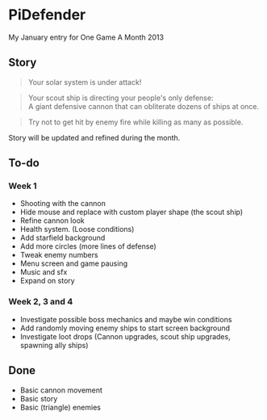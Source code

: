 PiDefender
==========

My January entry for One Game A Month 2013

## Story ##

>Your solar system is under attack!  
  
>Your scout ship is directing your people's only defense:  
>A giant defensive cannon that can obliterate dozens of ships at once.
  
>Try not to get hit by enemy fire while killing as many as possible.

Story will be updated and refined during the month.

## To-do ##

### Week 1 ###

 * Shooting with the cannon
 * Hide mouse and replace with custom player shape (the scout ship)
 * Refine cannon look
 * Health system. (Loose conditions)
 * Add starfield background
 * Add more circles (more lines of defense)
 * Tweak enemy numbers
 * Menu screen and game pausing
 * Music and sfx
 * Expand on story

### Week 2, 3 and 4 ###

 * Investigate possible boss mechanics and maybe win conditions
 * Add randomly moving enemy ships to start screen background
 * Investigate loot drops (Cannon upgrades, scout ship upgrades, spawning ally ships)

## Done ##

 * Basic cannon movement
 * Basic story
 * Basic (triangle) enemies